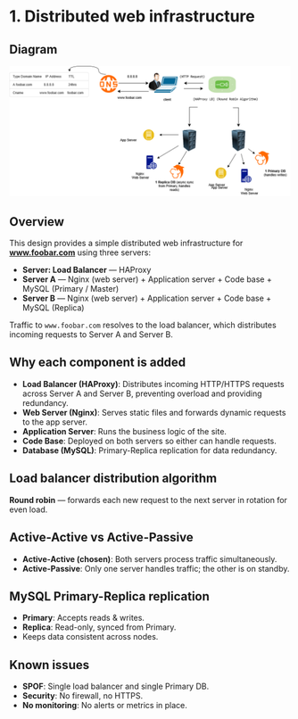 # 1. Distributed web infrastructure

## Diagram
![Distributed web infrastructure](./sketches/distributed_web_infra.png)

## Overview
This design provides a simple distributed web infrastructure for **www.foobar.com** using three servers:
- **Server: Load Balancer** — HAProxy
- **Server A** — Nginx (web server) + Application server + Code base + MySQL (Primary / Master)
- **Server B** — Nginx (web server) + Application server + Code base + MySQL (Replica)

Traffic to `www.foobar.com` resolves to the load balancer, which distributes incoming requests to Server A and Server B.

## Why each component is added
- **Load Balancer (HAProxy)**: Distributes incoming HTTP/HTTPS requests across Server A and Server B, preventing overload and providing redundancy.
- **Web Server (Nginx)**: Serves static files and forwards dynamic requests to the app server.
- **Application Server**: Runs the business logic of the site.
- **Code Base**: Deployed on both servers so either can handle requests.
- **Database (MySQL)**: Primary-Replica replication for data redundancy.

## Load balancer distribution algorithm
**Round robin** — forwards each new request to the next server in rotation for even load.

## Active-Active vs Active-Passive
- **Active-Active (chosen)**: Both servers process traffic simultaneously.
- **Active-Passive**: Only one server handles traffic; the other is on standby.

## MySQL Primary-Replica replication
- **Primary**: Accepts reads & writes.
- **Replica**: Read-only, synced from Primary.
- Keeps data consistent across nodes.

## Known issues
- **SPOF**: Single load balancer and single Primary DB.
- **Security**: No firewall, no HTTPS.
- **No monitoring**: No alerts or metrics in place.
